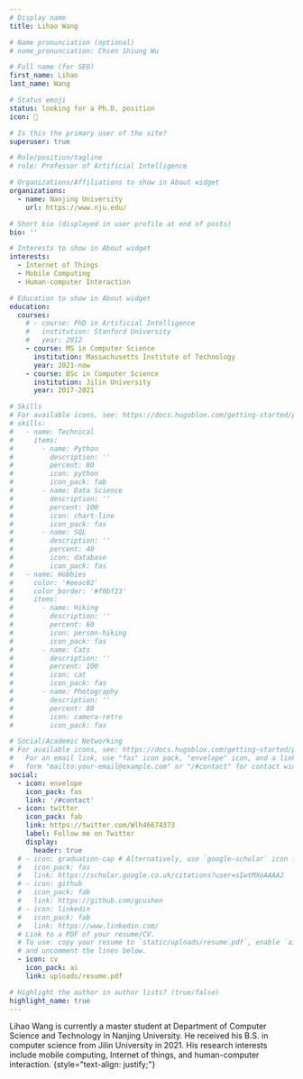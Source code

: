 ```yaml
---
# Display name
title: Lihao Wang

# Name pronunciation (optional)
# name_pronunciation: Chien Shiung Wu

# Full name (for SEO)
first_name: Lihao
last_name: Wang

# Status emoji
status: looking for a Ph.D. position
icon: 👀

# Is this the primary user of the site?
superuser: true

# Role/position/tagline
# role: Professor of Artificial Intelligence

# Organizations/Affiliations to show in About widget
organizations:
  - name: Nanjing University
    url: https://www.nju.edu/

# Short bio (displayed in user profile at end of posts)
bio: ''

# Interests to show in About widget
interests:
  - Internet of Things
  - Mobile Computing
  - Human-computer Interaction

# Education to show in About widget
education:
  courses:
    # - course: PhD in Artificial Intelligence
    #   institution: Stanford University
    #   year: 2012
    - course: MS in Computer Science
      institution: Massachusetts Institute of Technology
      year: 2021-now
    - course: BSc in Computer Science
      institution: Jilin University
      year: 2017-2021

# Skills
# For available icons, see: https://docs.hugoblox.com/getting-started/page-builder/#icons
# skills:
#   - name: Technical
#     items:
#       - name: Python
#         description: ''
#         percent: 80
#         icon: python
#         icon_pack: fab
#       - name: Data Science
#         description: ''
#         percent: 100
#         icon: chart-line
#         icon_pack: fas
#       - name: SQL
#         description: ''
#         percent: 40
#         icon: database
#         icon_pack: fas
#   - name: Hobbies
#     color: '#eeac02'
#     color_border: '#f0bf23'
#     items:
#       - name: Hiking
#         description: ''
#         percent: 60
#         icon: person-hiking
#         icon_pack: fas
#       - name: Cats
#         description: ''
#         percent: 100
#         icon: cat
#         icon_pack: fas
#       - name: Photography
#         description: ''
#         percent: 80
#         icon: camera-retro
#         icon_pack: fas

# Social/Academic Networking
# For available icons, see: https://docs.hugoblox.com/getting-started/page-builder/#icons
#   For an email link, use "fas" icon pack, "envelope" icon, and a link in the
#   form "mailto:your-email@example.com" or "/#contact" for contact widget.
social:
  - icon: envelope
    icon_pack: fas
    link: '/#contact'
  - icon: twitter
    icon_pack: fab
    link: https://twitter.com/Wlh46674373
    label: Follow me on Twitter
    display:
      header: true
  # - icon: graduation-cap # Alternatively, use `google-scholar` icon from `ai` icon pack
  #   icon_pack: fas
  #   link: https://scholar.google.co.uk/citations?user=sIwtMXoAAAAJ
  # - icon: github
  #   icon_pack: fab
  #   link: https://github.com/gcushen
  # - icon: linkedin
  #   icon_pack: fab
  #   link: https://www.linkedin.com/
  # Link to a PDF of your resume/CV.
  # To use: copy your resume to `static/uploads/resume.pdf`, enable `ai` icons in `params.yaml`,
  # and uncomment the lines below.
  - icon: cv
    icon_pack: ai
    link: uploads/resume.pdf

# Highlight the author in author lists? (true/false)
highlight_name: true
---
```


Lihao Wang is currently a master student at Department of Computer Science and Technology in Nanjing University. He received his B.S. in computer science from Jilin University in 2021. His research interests include mobile computing, Internet of things, and human-computer interaction.
{style="text-align: justify;"}
